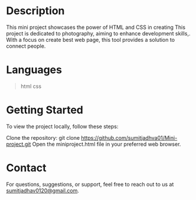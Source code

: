 
# Description
This mini project showcases the power of HTML and CSS in creating This project is dedicated to photography, aiming to enhance development skills,. With a focus on create best web page, this tool provides a solution to connect people.

# Languages
>html
>css

# Getting Started
To view the project locally, follow these steps:

Clone the repository: git clone https://github.com/sumitjadhva01/Mini-project.git
Open the miniproject.html file in your preferred web browser.

# Contact
For questions, suggestions, or support, feel free to reach out to us at sumitjadhav0120@gmail.com.
